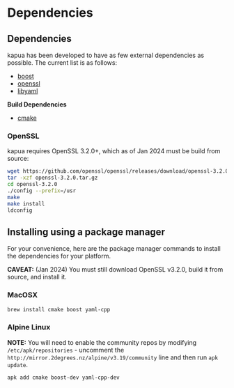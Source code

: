 # Dependencies

## Dependencies

kapua has been developed to have as few external dependencies as possible. The current list is as follows:

- [boost](https://github.com/boostorg/boost)
- [openssl](https://github.com/openssl/openssl)
- [libyaml](https://github.com/yaml/libyaml)

**Build Dependencies**

- [cmake](https://github.com/Kitware/CMake)

### OpenSSL

kapua requires OpenSSL 3.2.0+, which as of Jan 2024 must be build from source:

```bash
wget https://github.com/openssl/openssl/releases/download/openssl-3.2.0/openssl-3.2.0.tar.gz
tar -xzf openssl-3.2.0.tar.gz
cd openssl-3.2.0
./config --prefix=/usr
make
make install
ldconfig
```

## Installing using a package manager

For your convenience, here are the package manager commands to install the dependencies for your platform.

**CAVEAT:** (Jan 2024) You must still download OpenSSL v3.2.0, build it from source, and install it.

### MacOSX

```bash
brew install cmake boost yaml-cpp
```

### Alpine Linux

**NOTE:** You will need to enable the community repos by modifying `/etc/apk/repositories` - uncomment the `http://mirror.2degrees.nz/alpine/v3.19/community` line and then run `apk update`.

```bash
apk add cmake boost-dev yaml-cpp-dev
```
